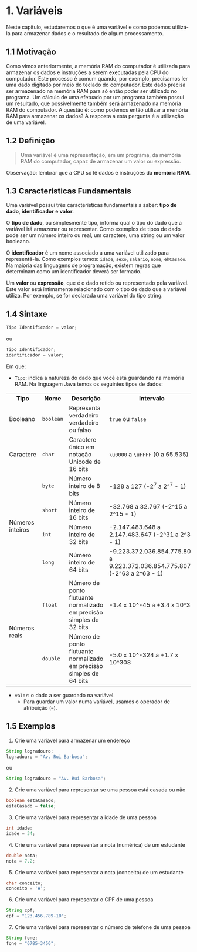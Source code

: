 # 1. Variáveis

Neste capítulo, estudaremos o que é uma variável e como podemos utilizá-la para
armazenar dados e o resultado de algum processamento.


## 1.1 Motivação

Como vimos anteriormente, a memória RAM do computador é utilizada para
armazenar os dados e instruções a serem executadas pela CPU do computador. Este
processo é comum quando, por exemplo, precisamos ler uma dado digitado por meio
do teclado do computador. Este dado precisa ser armazenado na memória RAM para
só então poder ser utilizado no programa. Um cálculo de uma efetuado por um
programa também possui um resultado, que possivelmente também será armazenado
na memória RAM do computador. A questão é: como podemos então utilizar a
memória RAM para armazenar os dados? A resposta a esta pergunta é a utilização
de uma variável.


## 1.2 Definição

> Uma variável é uma representação, em um programa, da memória RAM do
computador, capaz de armazenar um valor ou expressão.

Observação: lembrar que a CPU só lê dados e instruções da **memória RAM**.


## 1.3 Características Fundamentais

Uma variável possui três características fundamentais a saber: **tipo de
dado**, **identificador** e **valor**.

O **tipo de dado**, ou simplesmente tipo, informa qual o tipo do dado que a
variável irá armazenar ou representar. Como exemplos de tipos de dado pode ser
um número inteiro ou real, um caractere, uma string ou um valor booleano.

O **identificador** é um nome associado a uma variável utilizado para
representá-la. Como exemplos temos: `idade`, `sexo`, `salario`, `nome`,
`ehCasado`. Na maioria das linguagens de programação, existem regras que
determinam como um identificador deverá ser formado.

Um **valor** ou **expressão**, que é o dado retido ou representado pela
variável. Este valor está intimamente relacionado com o tipo de dado que a
variável utiliza. Por exemplo, se for declarada uma variável do tipo string.


## 1.4 Sintaxe

```java
Tipo Identificador = valor;
```
ou

```java
Tipo Identificador;
identificador = valor;
```

Em que:
* `Tipo`: indica a natureza do dado que você está guardando na memória RAM. Na
linguagem Java temos os seguintes tipos de dados:
<table>
  <tr>
    <th>Tipo</th>
    <th>Nome</th>
    <th>Descrição</th>
    <th>Intervalo</th>
    <th>Tamanho</th>
  </tr>
  <tr>
    <td>Booleano</td>
    <td><code>boolean</code></td>
    <td>Representa verdadeiro verdadeiro ou falso</td>
    <td><code>true</code> ou <code>false</code></td>
    <td>1 bit ou 1 byte (Depende da JVM)</td>
  </tr>
  <tr>
    <td>Caractere</td>
    <td><code>char</code></td>
    <td>Caractere único em notação Unicode de 16 bits</td>
    <td><code>\u0000</code> a <code>\uFFFF</code> (0 a 65.535)</td>
    <td>2 bytes</td>
  </tr>
  <tr>
    <td rowspan="4">Números inteiros</td>
    <td><code>byte</code></td>
    <td>Número inteiro de 8 bits</td>
    <td>-128 a 127 (-2<sup>7</sup> a 2^<sup>7</sup> - 1)</td>
    <td>1 byte</td>
  </tr>
  <tr>
    <td><code>short</code></td>
    <td>Número inteiro de 16 bits</td>
    <td>-32.768 a 32.767 (-2^15 a 2^15 - 1)</td>
    <td>2 bytes</td>
  </tr>
  <tr>
    <td><code>int</code></td>
    <td>Número inteiro de 32 bits</td>
    <td>-2.147.483.648 a 2.147.483.647 (-2^31 a 2^31 - 1)</td>
    <td>4 bytes</td>
  </tr>
  <tr>
    <td><code>long</code></td>
    <td>Número inteiro de 64 bits</td>
    <td>-9.223.372.036.854.775.808 a 9.223.372.036.854.775.807
    (-2^63 a 2^63 - 1)</td>
    <td>8 bytes</td>
  </tr>
  <tr>
    <td rowspan="2">Números reais</td>
    <td><code>float</code></td>
    <td>Número de ponto flutuante normalizado em precisão
    simples de 32 bits</td>
    <td>-1.4 x 10^-45 a +3.4 x 10^38</td>
    <td>4 bytes</td>
  </tr>
  <tr>
    <td><code>double</code></td>
    <td>Número de ponto flutuante normalizado em precisão
    simples de 64 bits</td>
    <td>-5.0 x 10^-324 a +1.7 x 10^308</td>
    <td>8 bytes</td>
  </tr>
</table>

* `valor`: o dado a ser guardado na variável.
  * Para guardar um valor numa variável, usamos o operador de atribuição (`=`).


## 1.5 Exemplos

1. Crie uma variável para armazenar um endereço

  ```java
  String logradouro;
  logradouro = "Av. Rui Barbosa";
  ```
  ou

  ```java
  String logradouro = "Av. Rui Barbosa";
  ```

2. Crie uma variável para representar se uma pessoa está casada ou não

  ```java
  boolean estaCasado;
  estaCasado = false;
  ```

3. Crie uma variável para representar a idade de uma pessoa

  ```java
  int idade;
  idade = 34;
  ```

4. Crie uma variável para representar a nota (numérica) de um estudante

  ```java
  double nota;
  nota = 7.2;
  ```

5. Crie uma variável para representar a nota (conceito) de um estudante

  ```java
  char conceito;
  conceito = 'A';
  ```

6. Crie uma variável para representar o CPF de uma pessoa

  ```java
  String cpf;
  cpf = "123.456.789-10";
  ```

7. Crie uma variável para representar o número de telefone de uma pessoa

  ```java
  String fone;
  fone = "6785-3456";
  ```
